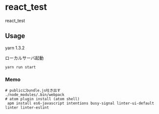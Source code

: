 react_test
===

react_test

## Usage

yarn 1.3.2

ローカルサーバ起動
```
yarn run start
```
### Memo

```
# publicにbundle.js吐き出す
./node_modules/.bin/webpack
# atom plugin install (atom shell)
 apm install es6-javascript intentions busy-signal linter-ui-default linter linter-eslint
```
